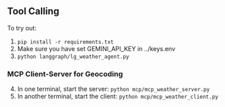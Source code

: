 ## Tool Calling

To try out:

1. ```pip install -r requirements.txt```
2. Make sure you have set GEMINI_API_KEY in ../keys.env
3. ```python langgraph/lg_weather_agent.py```

### MCP Client-Server for Geocoding
4. In one terminal, start the server: ```python mcp/mcp_weather_server.py```
5. In another terminal, start the client: ```python mcp/mcp_weather_client.py```

